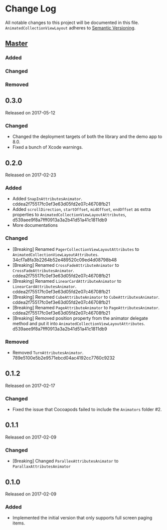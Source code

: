 # Change Log
All notable changes to this project will be documented in this file.
`AnimatedCollectionViewLayout` adheres to [Semantic Versioning](http://semver.org/).

## [Master](https://github.com/KelvinJin/AnimatedCollectionViewLayout)
### Added

### Changed

### Removed

## 0.3.0

Released on 2017-05-12

### Changed
  + Changed the deployment targets of both the library and the demo app to 8.0.
  + Fixed a bunch of Xcode warnings.

## 0.2.0

Released on 2017-02-23

### Added

  + Added `SnapInAttributesAnimator`. cddea2f75517fc0ef3e63d05fd2e07c46708fb21
  + Added `scrollDirection`, `startOffset`, `midOffset`, `endOffset` as extra properties to `AnimatedCollectionViewLayoutAttributes`, d539aee9f8a7fff0913a3a2b41d51a41c1811db9
  + More documentations

### Changed

  + [Breaking] Renamed `PagerCollectionViewLayoutAttributes` to `AnimatedCollectionViewLayoutAttributes`. 34cf7a8fa3b2264b52e489520c09ed4d08798b48
  + [Breaking] Renamed `CrossFadeAttributeAnimator` to `CrossFadeAttributesAnimator`. cddea2f75517fc0ef3e63d05fd2e07c46708fb21
  + [Breaking] Renamed `LinearCardAttributeAnimator` to `LinearCardAttributesAnimator`. cddea2f75517fc0ef3e63d05fd2e07c46708fb21
  + [Breaking] Renamed `CubeAttributeAnimator` to `CubeAttributesAnimator`. cddea2f75517fc0ef3e63d05fd2e07c46708fb21
  + [Breaking] Renamed `PageAttributeAnimator` to `PageAttributesAnimator`. cddea2f75517fc0ef3e63d05fd2e07c46708fb21
  + [Breaking] Removed position property from the animator delegate method and put it into `AnimatedCollectionViewLayoutAttributes`. d539aee9f8a7fff0913a3a2b41d51a41c1811db9

### Removed

  + Removed `TurnAttributesAnimator`. 789e5100e5b2e9571ebcd04ac4192cc7760c9232

## 0.1.2

Released on 2017-02-17

### Changed

  + Fixed the issue that Cocoapods failed to include the `Animators` folder #2.

## 0.1.1
Released on 2017-02-09

### Changed

  + [Breaking] Changed `ParallexAttributesAnimator` to `ParallaxAttributesAnimator`

## 0.1.0
Released on 2017-02-09

### Added

  + Implemented the initial version that only supports full screen paging items.
